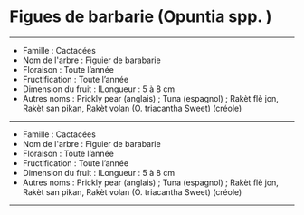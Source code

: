 # Figues de barbarie (Opuntia spp. )

---

- Famille : Cactacées
- Nom de l'arbre : Figuier de barabarie
- Floraison : Toute l’année
- Fructification : Toute l’année
- Dimension du fruit : lLongueur : 5 à 8 cm
- Autres noms : Prickly pear (anglais) ; Tuna (espagnol) ; Rakèt flè jon, Rakèt san pikan, Rakèt volan (O. triacantha Sweet) (créole)

---

- Famille : Cactacées
- Nom de l'arbre : Figuier de barabarie
- Floraison : Toute l’année
- Fructification : Toute l’année
- Dimension du fruit : lLongueur : 5 à 8 cm
- Autres noms : Prickly pear (anglais) ; Tuna (espagnol) ; Rakèt flè jon, Rakèt san pikan, Rakèt volan (O. triacantha Sweet) (créole)

---

